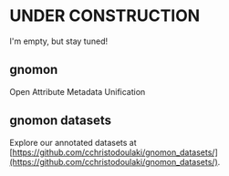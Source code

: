 # UNDER CONSTRUCTION
I'm empty, but stay tuned!
## gnomon
Open Attribute Metadata Unification
## gnomon datasets
Explore our annotated datasets at [https://github.com/cchristodoulaki/gnomon_datasets/](https://github.com/cchristodoulaki/gnomon_datasets/).
